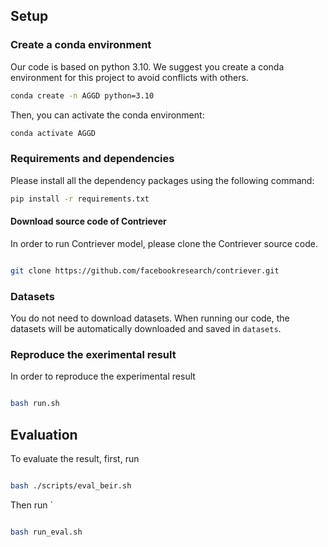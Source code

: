 
## Setup

### Create a conda environment
Our code is based on python 3.10. We suggest you create a conda environment for this project to avoid conflicts with others.
```bash
conda create -n AGGD python=3.10
```
Then, you can activate the conda environment:
```bash
conda activate AGGD
```

### Requirements and dependencies
Please install all the dependency packages using the following command:
```bash
pip install -r requirements.txt
```

#### Download source code of Contriever
In order to run Contriever model, please clone the Contriever source code.
```bash

git clone https://github.com/facebookresearch/contriever.git
```

### Datasets
You do not need to download datasets. When running our code, the datasets will be automatically downloaded and saved in `datasets`.



### Reproduce the exerimental result
In order to reproduce the experimental result 
```bash

bash run.sh
```

## Evaluation
To evaluate the result, first, run 
```bash

bash ./scripts/eval_beir.sh
```


Then run `
```bash

bash run_eval.sh
```
